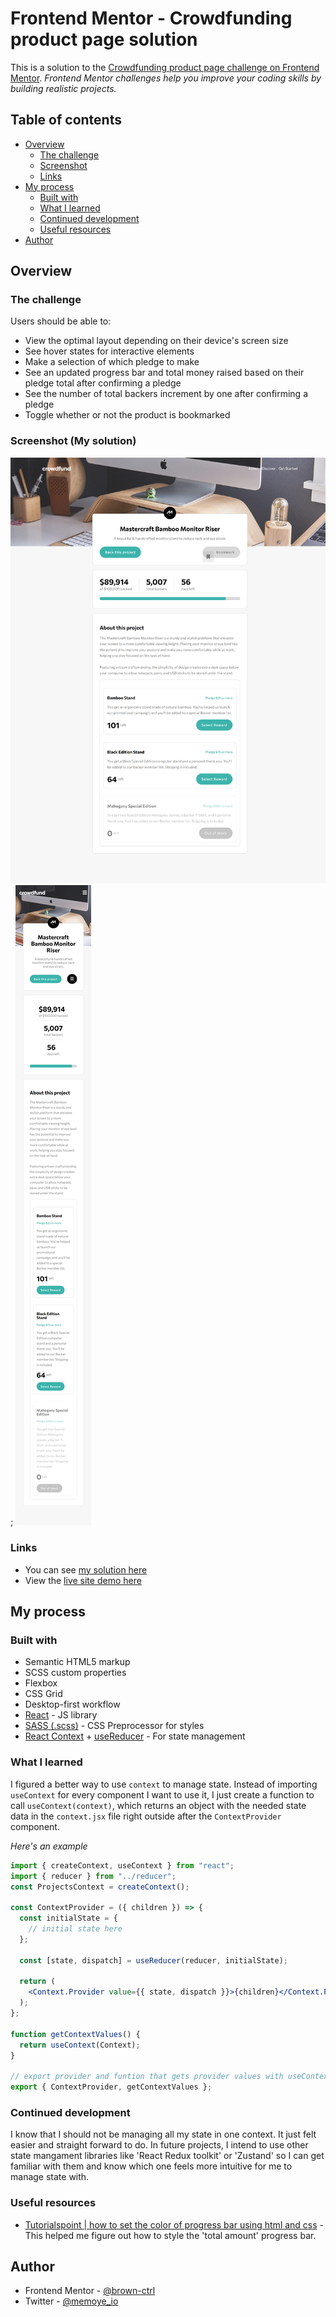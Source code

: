 # Frontend Mentor - Crowdfunding product page solution

This is a solution to the [Crowdfunding product page challenge on Frontend Mentor](https://www.frontendmentor.io/challenges/crowdfunding-product-page-7uvcZe7ZR).
_Frontend Mentor challenges help you improve your coding skills by building realistic projects._

## Table of contents

- [Overview](#overview)
  - [The challenge](#the-challenge)
  - [Screenshot](#screenshot)
  - [Links](#links)
- [My process](#my-process)
  - [Built with](#built-with)
  - [What I learned](#what-i-learned)
  - [Continued development](#continued-development)
  - [Useful resources](#useful-resources)
- [Author](#author)

## Overview

### The challenge

Users should be able to:

- View the optimal layout depending on their device's screen size
- See hover states for interactive elements
- Make a selection of which pledge to make
- See an updated progress bar and total money raised based on their pledge total after confirming a pledge
- See the number of total backers increment by one after confirming a pledge
- Toggle whether or not the product is bookmarked

### Screenshot (My solution)

![Desktop solution](./src/assets/desktop-solution.png);
![Mobile solution](./src/assets/mobile-solution.png)

### Links

- You can see [my solution here](https://www.frontendmentor.io/solutions/crowdfunding-product-page-using-reactjs-and-scss-8A7LR4sHcV)
- View the [live site demo here](https://crowdfunding-product-page-mu-six.vercel.app/)

## My process

### Built with

- Semantic HTML5 markup
- SCSS custom properties
- Flexbox
- CSS Grid
- Desktop-first workflow
- [React](https://reactjs.org/) - JS library
- [SASS (.scss)](https://sass-lang.com/) - CSS Preprocessor for styles
- [React Context](https://legacy.reactjs.org/docs/context.html) + [useReducer](https://react.dev/reference/react/useReducer) - For state management

### What I learned

I figured a better way to use `context` to manage state. Instead of importing `useContext` for every component I want to use it, I just create a function to call `useContext(context)`, which returns an object with the needed state data in the `context.jsx` file right outside after the `ContextProvider` component.

_Here's an example_

```jsx
import { createContext, useContext } from "react";
import { reducer } from "../reducer";
const ProjectsContext = createContext();

const ContextProvider = ({ children }) => {
  const initialState = {
    // initial state here
  };

  const [state, dispatch] = useReducer(reducer, initialState);

  return (
    <Context.Provider value={{ state, dispatch }}>{children}</Context.Provider>
  );
};

function getContextValues() {
  return useContext(Context);
}

// export provider and funtion that gets provider values with useContext()
export { ContextProvider, getContextValues };
```

### Continued development

I know that I should not be managing all my state in one context. It just felt easier and straight forward to do. In future projects, I intend to use other state mangament libraries like 'React Redux toolkit' or 'Zustand' so I can get familiar with them and know which one feels more intuitive for me to manage state with.

### Useful resources

- [Tutorialspoint | how to set the color of progress bar using html and css](https://www.tutorialspoint.com/how-to-set-color-of-progress-bar-using-html-and-css) - This helped me figure out how to style the 'total amount' progress bar.

## Author

<!-- - LinkedIn - [](https://www.your-site.com) -->

- Frontend Mentor - [@brown-ctrl](https://www.frontendmentor.io/profile/brown-ctrl)
- Twitter - [@memoye_io](https://www.twitter.com/memoye_io)

<!--
## Acknowledgments

This is where you can give a hat tip to anyone who helped you out on this project. Perhaps you worked in a team or got some inspiration from someone else's solution. This is the perfect place to give them some credit.

**Note: Delete this note and edit this section's content as necessary. If you completed this challenge by yourself, feel free to delete this section entirely.** -->
